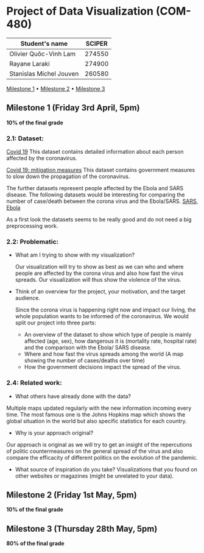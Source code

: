 # Project of Data Visualization (COM-480)

| Student's name | SCIPER |
| -------------- | ------ |
|Olivier Quôc-Vinh Lam |274550 |
|Rayane Laraki |274900 |
|Stanislas Michel Jouven |260580 |

[Milestone 1](#milestone-1-friday-3rd-april-5pm) • [Milestone 2](#milestone-2-friday-1st-may-5pm) • [Milestone 3](#milestone-3-thursday-28th-may-5pm)

## Milestone 1 (Friday 3rd April, 5pm)

**10% of the final grade**
### 2.1: Dataset:

[Covid 19](https://data.europa.eu/euodp/en/data/dataset/covid-19-coronavirus-data)
This dataset contains detailed information about each person affected by the coronavirus. 

[Covid 19: mitigation measures](http://epidemicforecasting.org/containment)
This dataset contains government measures to slow down the propagation of the coronavirus.

The further datasets represent people affected by the Ebola and SARS disease. The following datasets
would be interesting for comparing the number of case/death between the corona virus and the Ebola/SARS. 
[SARS](https://www.kaggle.com/imdevskp/sars-outbreak-2003-complete-dataset),
[Ebola](https://www.kaggle.com/imdevskp/ebola-outbreak-20142016-complete-dataset) 

As a first look the datasets seems to be really good and do not need a big preprocessing work.

### 2.2: Problematic:

* What am I trying to show with my visualization? 

  Our visualization will try to show as best as we can who and where people are affected by the corona virus and also how fast the virus spreads. Our visualization will thus show the violence of the virus.

* Think of an overview for the project, your motivation, and the target audience.

  Since the corona virus is happening right now and impact our living, the whole population wants to be informed of the coronavirus. We would split our project into three parts:
  - An overview of the dataset to show which type of people is mainly affected (age, sex), how dangerous it is (mortality rate, hospital rate) and the comparison with the Ebola/ SARS disease.
  - Where and how fast the virus spreads among the world (A map showing the number of cases/deaths over time)
  - How the government decisions impact the spread of the virus.

### 2.4: Related work:

* What others have already done with the data?

Multiple maps updated regularly with the new information incoming every time. The most famous one is the Johns Hopkins map which shows the global situation in the world but also specific statistics for each country.

* Why is your approach original?

Our approach is original as we will try to get an insight of the repercutions of politic countermeasures on the general spread of the virus and also compare the efficacity of different politics on the evolution of the pandemic.

* What source of inspiration do you take? Visualizations that you found on other websites or magazines (might be unrelated to your data).


## Milestone 2 (Friday 1st May, 5pm)

**10% of the final grade**




## Milestone 3 (Thursday 28th May, 5pm)

**80% of the final grade**
